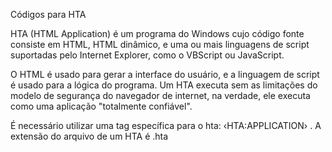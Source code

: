 Códigos para HTA

HTA (HTML Application) é um programa do Windows cujo código fonte consiste em HTML, HTML dinâmico,
e uma ou mais linguagens de script suportadas pelo Internet Explorer, como o VBScript ou JavaScript.

O HTML é usado para gerar a interface do usuário, e a linguagem de script é usado para a lógica do programa.
Um HTA executa sem as limitações do modelo de segurança do navegador de internet, na verdade, ele executa como uma aplicação "totalmente confiável".

É necessário utilizar uma tag específica para o hta: ‹HTA:APPLICATION› . A extensão do arquivo de um HTA é .hta

